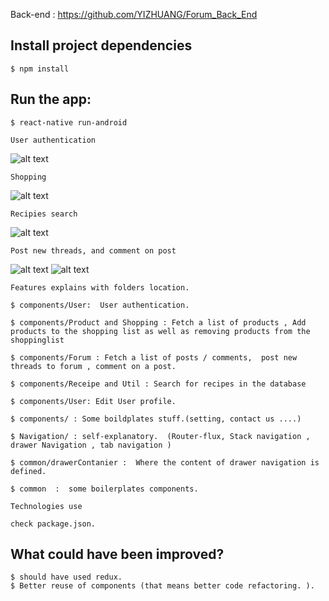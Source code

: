 Back-end : https://github.com/YIZHUANG/Forum_Back_End

## Install project dependencies
```
$ npm install
```
## Run the app:
```
$ react-native run-android
```

```
User authentication
```
![alt text](https://media.giphy.com/media/3ohc1eTByyfuh4QvgA/giphy.gif)
```
Shopping
```
![alt text](https://media.giphy.com/media/l1IBk8nG6TfOTjGDe/giphy.gif)

```
Recipies search
```
![alt text](https://media.giphy.com/media/3o6fJ8RsgHqG8V6MGQ/giphy.gif)

```
Post new threads, and comment on post
```
![alt text](https://media.giphy.com/media/xULW8ANP0TgV7jm44o/giphy.gif)
![alt text](https://media.giphy.com/media/xULW8MdxF3mochCEco/giphy.gif)

```
Features explains with folders location.

$ components/User:  User authentication.

$ components/Product and Shopping : Fetch a list of products , Add products to the shopping list as well as removing products from the shoppinglist  

$ components/Forum : Fetch a list of posts / comments,  post new threads to forum , comment on a post.

$ components/Receipe and Util : Search for recipes in the database    

$ components/User: Edit User profile.  

$ components/ : Some boildplates stuff.(setting, contact us ....)

$ Navigation/ : self-explanatory.  (Router-flux, Stack navigation , drawer Navigation , tab navigation )

$ common/drawerContanier :  Where the content of drawer navigation is defined.

$ common  :  some boilerplates components.
```
```
Technologies use

check package.json.
```

## What could have been improved?
```
$ should have used redux.
$ Better reuse of components (that means better code refactoring. ).

```
